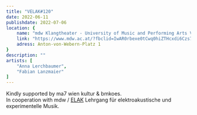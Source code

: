 ```yaml
---
title: "VELAK#120"
date: 2022-06-11
publishdate: 2022-07-06
location: {
    name: "mdw Klangtheater - University of Music and Performing Arts Vienna",
    link: "https://www.mdw.ac.at/?fbclid=IwAR0rbexe0tCwq0hiZTHcxdi6Czs7mz0wgQcD0abJLlMibNF0pP3aPNYn9t4",
    adress: Anton-von-Webern-Platz 1
}
description: ""
artists: [
    "Anna Lerchbaumer",
    "Fabian Lanzmaier"
]
---
```

Kindly supported by ma7 wien kultur & bmkoes.  
In cooperation with mdw / [ELAK](https://elakwien.at) Lehrgang für elektroakustische und experimentelle Musik.

